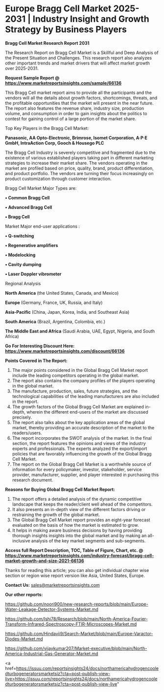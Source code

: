 # Europe Bragg Cell Market 2025-2031 | Industry Insight and Growth Strategy by Business Players

<strong>Bragg Cell Market Research Report 2031</strong>

The Research Report on Bragg Cell Market is a Skillful and Deep Analysis of the Present Situation and Challenges. This research report also analyzes other important trends and market drivers that will affect market growth over 2025-2031.

<strong>Request Sample Report @ <a href=https://www.marketreportsinsights.com/sample/66136>https://www.marketreportsinsights.com/sample/66136</a></strong>

This Bragg Cell market report aims to provide all the participants and the vendors will all the details about growth factors, shortcomings, threats, and the profitable opportunities that the market will present in the near future. The report also features the revenue share, industry size, production volume, and consumption in order to gain insights about the politics to contest for gaining control of a large portion of the market share.

Top Key Players in the Bragg Cell Market:

<strong>Panasonic, AA Opto-Electronic, Brimrose, Isomet Corporation, A·P·E GmbH, IntraAction Corp, Gooch & Housego PLC</strong>

The Bragg Cell Industry is severely competitive and fragmented due to the existence of various established players taking part in different marketing strategies to increase their market share. The vendors operating in the market are profiled based on price, quality, brand, product differentiation, and product portfolio. The vendors are turning their focus increasingly on product customization through customer interaction.

Bragg Cell Market Major Types are:

<strong>• Common Bragg Cell

• Advanced Bragg Cell

• Bragg Cell</strong>

Market Major end-user applications :

<strong>• Q-switching

• Regenerative amplifiers

• Modelocking

• Cavity dumping

• Laser Doppler vibrometer</strong>

Regional Analysis

</u><strong><b>North America</b></strong> (the United States, Canada, and Mexico)

<strong><b>Europe </b></strong>(Germany, France, UK, Russia, and Italy)

<strong><b>Asia-Pacific</b></strong> (China, Japan, Korea, India, and Southeast Asia)

<strong><b>South America</b></strong> (Brazil, Argentina, Colombia, etc.)

<strong><b>The Middle East and Africa</b></strong> (Saudi Arabia, UAE, Egypt, Nigeria, and South Africa)

<strong>Go For Interesting Discount Here: <a href=https://www.marketreportsinsights.com/discount/66136>https://www.marketreportsinsights.com/discount/66136</a></strong>

<strong>Points Covered in The Report:</strong>
<ol>
  <li>The major points considered in the Global Bragg Cell Market report include the leading competitors operating in the global market.</li>
  <li>The report also contains the company profiles of the players operating in the global market.</li>
  <li>The manufacture, production, sales, future strategies, and the technological capabilities of the leading manufacturers are also included in the report.</li>
  <li>The growth factors of the Global Bragg Cell Market are explained in-depth, wherein the different end-users of the market are discussed precisely.</li>
  <li>The report also talks about the key application areas of the global market, thereby providing an accurate description of the market to the readers/users.</li>
  <li>The report incorporates the SWOT analysis of the market. In the final section, the report features the opinions and views of the industry experts and professionals. The experts analyzed the export/import policies that are favorably influencing the growth of the Global Bragg Cell Market.</li>
  <li>The report on the Global Bragg Cell Market is a worthwhile source of information for every policymaker, investor, stakeholder, service provider, manufacturer, supplier, and player interested in purchasing this research document.</li>
</ol>
<strong>Reasons for Buying Global Bragg Cell Market Report:</strong>

<ol>
  <li>The report offers a detailed analysis of the dynamic competitive landscape that keeps the reader/client well ahead of the competitors.</li>
  <li>It also presents an in-depth view of the different factors driving or restraining the growth of the global market.</li>
  <li>The Global Bragg Cell Market report provides an eight-year forecast evaluated on the basis of how the market is estimated to grow.</li>
  <li>It helps in making aware business decisions by having providing thorough insights insights into the global market and by making an all-inclusive analysis of the key market segments and sub-segments.</li>
</ol>
<strong>Access full Report Description, TOC, Table of Figure, Chart, etc. @ <a href=https://www.marketreportsinsights.com/industry-forecast/bragg-cell-market-growth-and-size-2021-66136>https://www.marketreportsinsights.com/industry-forecast/bragg-cell-market-growth-and-size-2021-66136</a></strong>


Thanks for reading this article; you can also get individual chapter wise section or region wise report version like Asia, United States, Europe.

<strong>Contact Us:</strong>
sales@marketreportsinsights.com

<strong>Our other reports:</strong>

<a href=https://github.com/noori900/new-research-reports/blob/main/Europe-Water-Leakage-Detector-Systems-Market.md>https://github.com/noori900/new-research-reports/blob/main/Europe-Water-Leakage-Detector-Systems-Market.md</a>

<a href=https://github.com/Ishi78/Research/blob/main/North-America-Fourier-Transform-Infrared-Spectroscopy-FTIR-Microscopes-Market.md>https://github.com/Ishi78/Research/blob/main/North-America-Fourier-Transform-Infrared-Spectroscopy-FTIR-Microscopes-Market.md</a>

<a href=https://github.com/Hindavii9/Search-Market/blob/main/Europe-Varactor-Diodes-Market.md>https://github.com/Hindavii9/Search-Market/blob/main/Europe-Varactor-Diodes-Market.md</a>

<a href=https://github.com/vijaykumar207/Market-executive/blob/main/North-America-Industrial-Gas-Generator-Market.md>https://github.com/vijaykumar207/Market-executive/blob/main/North-America-Industrial-Gas-Generator-Market.md</a>

<a href=https://issuu.com/reportsinsights24/docs/northamericahydrogencooledturbogeneratorsmarketsiz?cta=post-publish-view-live>https://issuu.com/reportsinsights24/docs/northamericahydrogencooledturbogeneratorsmarketsiz?cta=post-publish-view-live</a>"
